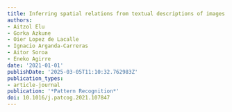 ```yaml
---
title: Inferring spatial relations from textual descriptions of images
authors:
- Aitzol Elu
- Gorka Azkune
- Oier Lopez de Lacalle
- Ignacio Arganda-Carreras
- Aitor Soroa
- Eneko Agirre
date: '2021-01-01'
publishDate: '2025-03-05T11:10:32.762983Z'
publication_types:
- article-journal
publication: '*Pattern Recognition*'
doi: 10.1016/j.patcog.2021.107847
---
```

